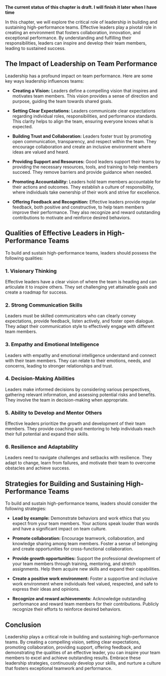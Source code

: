 **The current status of this chapter is draft. I will finish it later when I have time**

In this chapter, we will explore the critical role of leadership in building and sustaining high-performance teams. Effective leaders play a pivotal role in creating an environment that fosters collaboration, innovation, and exceptional performance. By understanding and fulfilling their responsibilities, leaders can inspire and develop their team members, leading to sustained success.

The Impact of Leadership on Team Performance
--------------------------------------------

Leadership has a profound impact on team performance. Here are some key ways leadership influences teams:

* **Creating a Vision:** Leaders define a compelling vision that inspires and motivates team members. This vision provides a sense of direction and purpose, guiding the team towards shared goals.

* **Setting Clear Expectations:** Leaders communicate clear expectations regarding individual roles, responsibilities, and performance standards. This clarity helps to align the team, ensuring everyone knows what is expected.

* **Building Trust and Collaboration:** Leaders foster trust by promoting open communication, transparency, and respect within the team. They encourage collaboration and create an inclusive environment where ideas are valued and heard.

* **Providing Support and Resources:** Good leaders support their teams by providing the necessary resources, tools, and training to help members succeed. They remove barriers and provide guidance when needed.

* **Promoting Accountability:** Leaders hold team members accountable for their actions and outcomes. They establish a culture of responsibility, where individuals take ownership of their work and strive for excellence.

* **Offering Feedback and Recognition:** Effective leaders provide regular feedback, both positive and constructive, to help team members improve their performance. They also recognize and reward outstanding contributions to motivate and reinforce desired behaviors.

Qualities of Effective Leaders in High-Performance Teams
--------------------------------------------------------

To build and sustain high-performance teams, leaders should possess the following qualities:

### 1. **Visionary Thinking**

Effective leaders have a clear vision of where the team is heading and can articulate it to inspire others. They set challenging yet attainable goals and create a roadmap for success.

### 2. **Strong Communication Skills**

Leaders must be skilled communicators who can clearly convey expectations, provide feedback, listen actively, and foster open dialogue. They adapt their communication style to effectively engage with different team members.

### 3. **Empathy and Emotional Intelligence**

Leaders with empathy and emotional intelligence understand and connect with their team members. They can relate to their emotions, needs, and concerns, leading to stronger relationships and trust.

### 4. **Decision-Making Abilities**

Leaders make informed decisions by considering various perspectives, gathering relevant information, and assessing potential risks and benefits. They involve the team in decision-making when appropriate.

### 5. **Ability to Develop and Mentor Others**

Effective leaders prioritize the growth and development of their team members. They provide coaching and mentoring to help individuals reach their full potential and expand their skills.

### 6. **Resilience and Adaptability**

Leaders need to navigate challenges and setbacks with resilience. They adapt to change, learn from failures, and motivate their team to overcome obstacles and achieve success.

Strategies for Building and Sustaining High-Performance Teams
-------------------------------------------------------------

To build and sustain high-performance teams, leaders should consider the following strategies:

* **Lead by example:** Demonstrate behaviors and work ethics that you expect from your team members. Your actions speak louder than words and have a significant impact on team culture.

* **Promote collaboration:** Encourage teamwork, collaboration, and knowledge sharing among team members. Foster a sense of belonging and create opportunities for cross-functional collaboration.

* **Provide growth opportunities:** Support the professional development of your team members through training, mentoring, and stretch assignments. Help them acquire new skills and expand their capabilities.

* **Create a positive work environment:** Foster a supportive and inclusive work environment where individuals feel valued, respected, and safe to express their ideas and opinions.

* **Recognize and reward achievements:** Acknowledge outstanding performance and reward team members for their contributions. Publicly recognize their efforts to reinforce desired behaviors.

Conclusion
----------

Leadership plays a critical role in building and sustaining high-performance teams. By creating a compelling vision, setting clear expectations, promoting collaboration, providing support, offering feedback, and demonstrating the qualities of an effective leader, you can inspire your team members to excel and achieve outstanding results. Embrace these leadership strategies, continuously develop your skills, and nurture a culture that fosters exceptional teamwork and performance.
